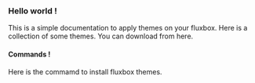 ### Hello world !
This is a simple documentation to apply themes on your fluxbox. Here is a collection of some themes. You can download from here.

#### Commands !
Here is the commamd to install fluxbox themes.
